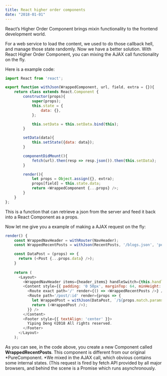 ```yaml
---
title: React higher order components
date: "2018-01-01"
---
```

React’s Higher Order Component brings mixin functionality to the frontend development world.

For a web service to load the content, we used to do those callback hell, and manage those state randomly. Now we have a better solution. With React Higher Order Component, you can mixing the AJAX call functionality on the fly.

Here is a example code:

```js
import React from 'react';

export function withJson(WrappedComponent, url, field, extra = {}){
    return class extends React.Component {
        constructor(props){
            super(props);
            this.state = {
                data: {},
            };

            this.setData = this.setData.bind(this);
        }

        setData(data){
            this.setState({data: data});
        }

        componentDidMount(){
            fetch(url).then(resp => resp.json()).then(this.setData);
        }

        render(){
            let props = Object.assign({}, extra);
            props[field] = this.state.data;
            return <WrappedComponent {...props} />;
        }
    }
};
```

This is a function that can retrieve a json from the server and feed it back into a React Component as a props. 

Now let me give you a example of making a AJAX request on the fly:

```js
render() {
    const WrappedNavHeader = withRouter(NavHeader);
    const WrappedRecentPosts = withJson(RecentPosts, '/blogs.json', 'posts');

    const DataPost = (props) => {
      return (<Post {...props.data} />);
    }
    
    return (
      <Layout>
        <WrappedNavHeader items={header_items} handleSwitch={this.handleMenuClick}/>
        <Content style={{ padding: '0 50px', marginTop: 64, minHeight:'100vh'}}>
          <Route exact path='/' render={() => <WrappedRecentPosts />} />
          <Route path='/post/:id' render={props => {
            let WrappedPost = withJson(DataPost, `/${props.match.params.id}.json`, 'data');
            return (<WrappedPost />);
          }} />
        </Content>
        <Footer style={{ textAlign: 'center' }}>
          Yiping Deng ©2018 All rights reserved.
        </Footer>
      </Layout>
    );
```

As you can see, in the code above, you create a new Component called **WrappedRecentPosts**. This component is different from our original *PureComponent. *We mixed in the AJAX call, which obvious contains some internal states. (This request is fired by fetch API provided by all major browsers, and behind the scene is a Promise which runs asynchronously.
